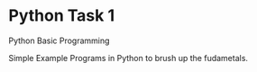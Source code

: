 # Python Task 1
Python Basic Programming

Simple Example Programs in Python to brush up the fudametals.

